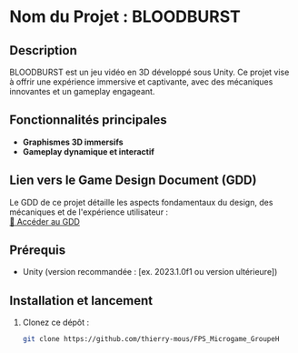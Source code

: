 # Nom du Projet : BLOODBURST

## Description
BLOODBURST est un jeu vidéo en 3D développé sous Unity. Ce projet vise à offrir une expérience immersive et captivante, avec des mécaniques innovantes et un gameplay engageant.

## Fonctionnalités principales
- **Graphismes 3D immersifs**
- **Gameplay dynamique et interactif**

## Lien vers le Game Design Document (GDD)
Le GDD de ce projet détaille les aspects fondamentaux du design, des mécaniques et de l'expérience utilisateur :  
[🔗 Accéder au GDD](https://docs.google.com/document/d/1mTc3fczC-JckNj1ZwcryHf50iA7J721oXqoC5VzzN_g/edit?usp=sharing)

## Prérequis
- Unity (version recommandée : [ex. 2023.1.0f1 ou version ultérieure])

## Installation et lancement
1. Clonez ce dépôt :
   ```bash
   git clone https://github.com/thierry-mous/FPS_Microgame_GroupeH
